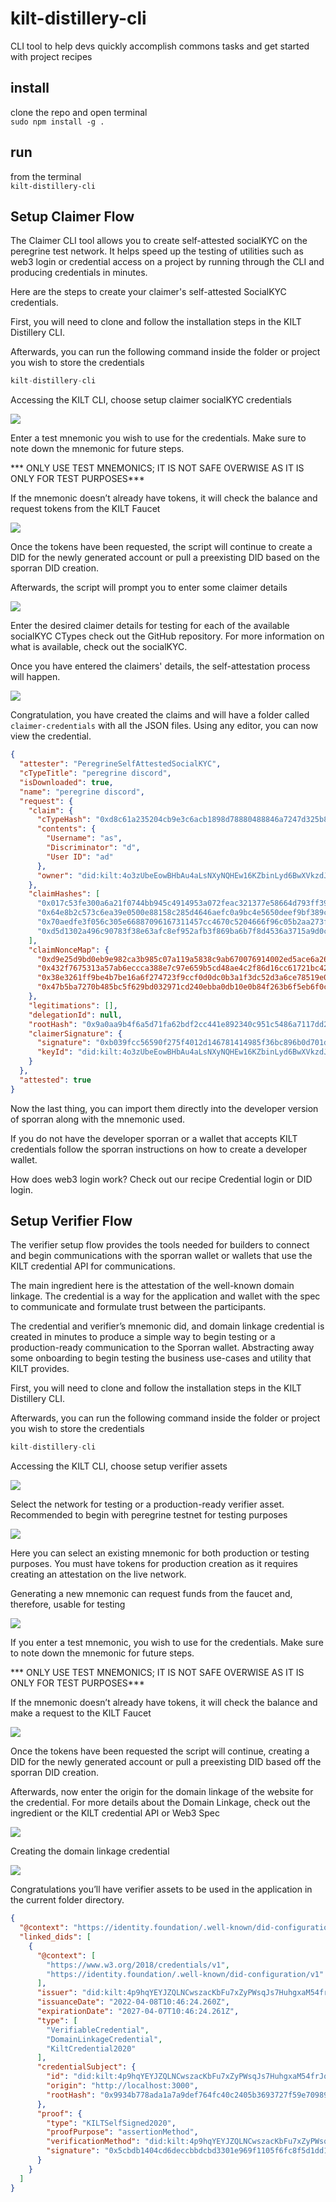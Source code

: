 # kilt-distillery-cli
CLI tool to help devs quickly accomplish commons tasks and get started with project recipes

## install
clone the repo and open terminal  
`sudo npm install -g .`  

## run
from the terminal  
`kilt-distillery-cli`  

## Setup Claimer Flow

The Claimer CLI tool allows you to create self-attested socialKYC on the peregrine test network. It helps speed up the testing of utilities such as web3 login or credential access on a project by running through the CLI and producing credentials in minutes.

Here are the steps to create your claimer's self-attested SocialKYC credentials.

First, you will need to clone and follow the installation steps in the KILT Distillery CLI. 

Afterwards, you can run the following command inside the folder or project you wish to store the credentials

```js
kilt-distillery-cli
```

Accessing the KILT CLI, choose setup claimer socialKYC credentials

![](./public/img/selectClaimerAction.png)

Enter a test mnemonic you wish to use for the credentials. Make sure to note down the mnemonic for future steps.

 *** ONLY USE TEST MNEMONICS; IT IS NOT SAFE OVERWISE AS IT IS ONLY FOR TEST PURPOSES***

If the mnemonic doesn’t already have tokens, it will check the balance and request tokens from the KILT Faucet

![](./public/img/requestingFunds.png)

Once the tokens have been requested, the script will continue to create a DID for the newly generated account or pull a preexisting DID based on the sporran DID creation.

Afterwards, the script will prompt you to enter some claimer details

![](./public/img/enteringClaimerDetails.png)

Enter the desired claimer details for testing for each of the available socialKYC CTypes check out the GitHub repository. For more information on what is available, check out the socialKYC. 

Once you have entered the claimers' details, the self-attestation process will happen.

![](./public/img/claimerSelfAttesting.png)

Congratulation, you have created the claims and will have a folder called `claimer-credentials` with all the JSON files. Using any editor, you can now view the credential.

```JSON
{
  "attester": "PeregrineSelfAttestedSocialKYC",
  "cTypeTitle": "peregrine discord",
  "isDownloaded": true,
  "name": "peregrine discord",
  "request": {
    "claim": {
      "cTypeHash": "0xd8c61a235204cb9e3c6acb1898d78880488846a7247d325b833243b46d923abe",
      "contents": {
        "Username": "as",
        "Discriminator": "d",
        "User ID": "ad"
      },
      "owner": "did:kilt:4o3zUbeEowBHbAu4aLsNXyNQHEw16KZbinLyd6BwXVkzdJKn"
    },
    "claimHashes": [
      "0x017c53fe300a6a21f0744bb945c4914953a072feac321377e58664d793ff397c",
      "0x64e8b2c573c6ea39e0500e88158c285d4646aefc0a9bc4e5650deef9bf389c50",
      "0x70aedfe3f056c305e66887096167311457cc4670c5204666f96c05b2aa273f71",
      "0xd5d1302a496c90783f38e63afc8ef952afb3f869ba6b7f8d4536a3715a9d0c38"
    ],
    "claimNonceMap": {
      "0xd9e25d9bd0eb9e982ca3b985c07a119a5838c9ab670076914002ed5ace6a2604": "f7b9ab2a-4d09-4dae-8c25-214d68574d13",
      "0x432f7675313a57ab6eccca388e7c97e659b5cd48ae4c2f86d16cc61721bc426a": "e2059d2e-5c8b-42e5-be61-d4809c027bac",
      "0x38e3261ff9be4b7be16a6f274723f9ccf0d0dc0b3a1f3dc52d3a6ce78519e0a2": "11892da5-f1e5-4652-a76e-5f7d0b8058ae",
      "0x47b5ba7270b485bc5f629bd032971cd240ebba0db10e0b84f263b6f5eb6f0ce5": "bd227dc4-1d82-4ab7-b1ca-6ae75b986f88"
    },
    "legitimations": [],
    "delegationId": null,
    "rootHash": "0x9a0aa9b4f6a5d71fa62bdf2cc441e892340c951c5486a7117dd2dd1245caa3cc",
    "claimerSignature": {
      "signature": "0xb039fcc56590f275f4012d146781414985f36bc896b0d701d1acff9503db3f5dc937e9f9f2c81256995937ada7f99c0db44c85249006dabe01b6dad2e9da8e88",
      "keyId": "did:kilt:4o3zUbeEowBHbAu4aLsNXyNQHEw16KZbinLyd6BwXVkzdJKn#0x5e7ea14081452641c4970081552f774d4b2495ce918ddc0e35fd50735e5d7e1c"
    }
  },
  "attested": true
}
```

Now the last thing, you can import them directly into the developer version of sporran along with the mnemonic used.

If you do not have the developer sporran or a wallet that accepts KILT credentials follow the sporran instructions on how to create a developer wallet. 

How does web3 login work? Check out our recipe Credential login or DID login.

## Setup Verifier Flow

The verifier setup flow provides the tools needed for builders to connect and begin communications with the sporran wallet or wallets that use the KILT credential API for communications.

The main ingredient here is the attestation of the well-known domain linkage. The credential is a way for the application and wallet with the spec to communicate and formulate trust between the participants.

The credential and verifier’s mnemonic did, and domain linkage credential is created in minutes to produce a simple way to begin testing or a production-ready communication to the Sporran wallet. Abstracting away some onboarding to begin testing the business use-cases and utility that KILT provides.

First, you will need to clone and follow the installation steps in the KILT Distillery CLI.

Afterwards, you can run the following command inside the folder or project you wish to store the credentials

```js
kilt-distillery-cli
```

Accessing the KILT CLI, choose setup verifier assets

![](./public/img/selectVerifierAction.png)

Select the network for testing or a production-ready verifier asset. Recommended to begin with peregrine testnet for testing purposes

![](./public/img/selectNetwork.png)

Here you can select an existing mnemonic for both production or testing purposes. You must have tokens for production creation as it requires creating an attestation on the live network.

Generating a new mnemonic can request funds from the faucet and, therefore, usable for testing

![](./public/img/verifierMnemonicSelection.png)

If you enter a test mnemonic, you wish to use for the credentials. Make sure to note down the mnemonic for future steps.

 *** ONLY USE TEST MNEMONICS; IT IS NOT SAFE OVERWISE AS IT IS ONLY FOR TEST PURPOSES***

If the mnemonic doesn’t already have tokens, it will check the balance and make a request to the KILT Faucet

![](./public/img/requestingFunds.png)

Once the tokens have been requested the script will continue, creating a DID for the newly generated account or pull a preexisting DID based off the sporran DID creation.

Afterwards, now enter the origin for the domain linkage of the website for the credential. For more details about the Domain Linkage, check out the ingredient or the KILT credential API or Web3 Spec

![](./public/img/enteringOrigin.png)

Creating the domain linkage credential

![](./public/img/creatingDomainLinkage.png)

Congratulations you’ll have verifier assets to be used in the application in the current folder directory.

```JSON
{
  "@context": "https://identity.foundation/.well-known/did-configuration/v1",
  "linked_dids": [
    {
      "@context": [
        "https://www.w3.org/2018/credentials/v1",
        "https://identity.foundation/.well-known/did-configuration/v1"
      ],
      "issuer": "did:kilt:4p9hqYEYJZQLNCwszacKbFu7xZyPWsqJs7HuhgxaM54frJqk",
      "issuanceDate": "2022-04-08T10:46:24.260Z",
      "expirationDate": "2027-04-07T10:46:24.261Z",
      "type": [
        "VerifiableCredential",
        "DomainLinkageCredential",
        "KiltCredential2020"
      ],
      "credentialSubject": {
        "id": "did:kilt:4p9hqYEYJZQLNCwszacKbFu7xZyPWsqJs7HuhgxaM54frJqk",
        "origin": "http://localhost:3000",
        "rootHash": "0x9934b778ada1a7a9def764fc40c2405b3693727f59e709895e65e2d4d7d9347d"
      },
      "proof": {
        "type": "KILTSelfSigned2020",
        "proofPurpose": "assertionMethod",
        "verificationMethod": "did:kilt:4p9hqYEYJZQLNCwszacKbFu7xZyPWsqJs7HuhgxaM54frJqk#0x7a81166f8e447a6d37997fcf5d8273d1b021438a01a6d8fa3b3b95d70ddc7dff",
        "signature": "0x5cbdb1404cd6deccbbdcbd3301e969f1105f6fc8f5d1dd1da6858ec63505fb5762ef04c94833f5860da0042a5f8bbed4d9fd5d49806cfaeea00dc1e6431af28a"
      }
    }
  ]
}
```

